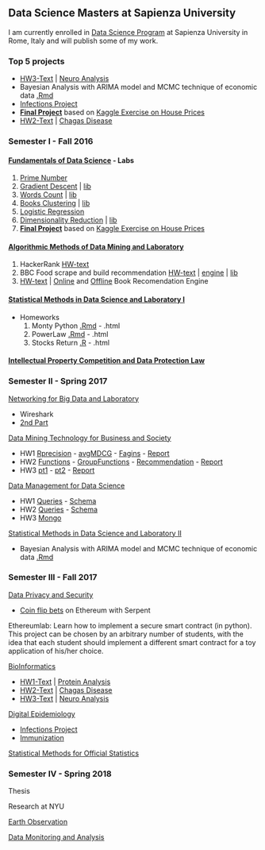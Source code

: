 ## Data Science Masters at Sapienza University 
I am currently enrolled in [Data Science Program](http://datascience.i3s.uniroma1.it) at Sapienza University in Rome, Italy and will publish some of my work.

### Top 5 projects
- [HW3-Text](https://github.com/0x3W/MSc-Data-Science/blob/master/Bio/HW-3.pdf) | [Neuro Analysis](https://github.com/0x3W/MSc-Data-Science/blob/master/Bio/HW3-Neural.pdf)
- Bayesian Analysis with ARIMA model and MCMC technique of economic data [.Rmd](https://github.com/0x3W/MSc-Data-Science/blob/master/SDS/Final.Rmd)
- [Infections Project](https://github.com/0x3W/MSc-Data-Science/blob/master/DE/1772953-HW1.ipynb)
- [**Final Project**](https://github.com/praeconium/MSc-Data-Science/blob/master/FDS/Kaggle.py) based on [Kaggle Exercise on House Prices](https://www.kaggle.com/c/house-prices-advanced-regression-techniques)
- [HW2-Text](https://github.com/0x3W/MSc-Data-Science/blob/master/Bio/HW-2.pdf) | [Chagas Disease](https://github.com/0x3W/MSc-Data-Science/blob/master/Bio/HW2-Chagas.pdf)



### Semester I - Fall 2016

#### [Fundamentals of Data Science](http://datascience.i3s.uniroma1.it/it/node/5742) - Labs
   1. [Prime Number](https://github.com/praeconium/MSc-Data-Science/blob/master/FDS/HW1-PrimeNumber.py)
   3. [Gradient Descent](https://github.com/praeconium/MSc-Data-Science/blob/master/FDS/HW3-GDrun.py) | [lib](https://github.com/praeconium/MSc-Data-Science/blob/master/FDS/HW3-GDlib.py)
   4. [Words Count](https://github.com/praeconium/MSc-Data-Science/blob/master/FDS/HW4-run.py) | [lib](https://github.com/praeconium/MSc-Data-Science/blob/master/FDS/HW4-lib.py)
   5. [Books Clustering](https://github.com/praeconium/MSc-Data-Science/blob/master/FDS/HW5-run.py)  | [lib](https://github.com/praeconium/MSc-Data-Science/blob/master/FDS/HW5-lib.py)
   6. [Logistic Regression](https://github.com/praeconium/MSc-Data-Science/blob/master/FDS/HW6-run.py)
   7. [Dimensionality Reduction](https://github.com/praeconium/MSc-Data-Science/blob/master/FDS/HW7-run.py) | [lib](https://github.com/praeconium/MSc-Data-Science/blob/master/FDS/HW7-run.py)
   8. [**Final Project**](https://github.com/praeconium/MSc-Data-Science/blob/master/FDS/Kaggle.py) based on [Kaggle Exercise on House Prices](https://www.kaggle.com/c/house-prices-advanced-regression-techniques)
  
#### [Algorithmic Methods of Data Mining and Laboratory](http://datascience.i3s.uniroma1.it/it/node/5597)
  1. HackerRank [HW-text](http://aris.me/contents/teaching/data-mining-ds-2016/homeworks/homework1.pdf)
  2. BBC Food scrape and build recommendation [HW-text](http://aris.me/contents/teaching/data-mining-ds-2016/homeworks/homework2.pdf) | [engine](https://github.com/0x3W/MSc-Data-Science/blob/master/ADM/HW2-main.py) | [lib](https://github.com/0x3W/MSc-Data-Science/blob/master/ADM/HW2-BBCfoodScrape)
  3. [HW-text](http://aris.me/contents/teaching/data-mining-ds-2016/homeworks/homework3.pdf) | [Online](https://github.com/0x3W/MSc-Data-Science/blob/master/ADM/CF-online.py) and [Offline](https://github.com/0x3W/MSc-Data-Science/blob/master/ADM/CF.py) Book Recomendation Engine
  
#### [Statistical Methods in Data Science and Laboratory I](http://datascience.i3s.uniroma1.it/it/node/5707)
  - Homeworks
    1. Monty Python [.Rmd](https://github.com/0x3W/MSc-Data-Science/blob/master/SDS/HW1.Rmd) - .html
    2. PowerLaw [.Rmd](https://github.com/0x3W/MSc-Data-Science/blob/master/SDS/HW2.Rmd) - .html
    3. Stocks Return [.R](https://github.com/0x3W/MSc-Data-Science/blob/master/SDS/HW3.R) - .html

#### [Intellectual Property Competition and Data Protection Law](http://datascience.i3s.uniroma1.it/it/node/5745)

### Semester II - Spring 2017

[Networking for Big Data and Laboratory](http://datascience.i3s.uniroma1.it/it/node/5604)

- Wireshark
- [2nd Part](https://github.com/0x3W/MSc-Data-Science/blob/master/NBD/DataCentreHW.py)

[Data Mining Technology for Business and Society](http://datascience.i3s.uniroma1.it/it/node/5608)

- HW1 [Rprecision](https://github.com/0x3W/MSc-Data-Science/blob/master/DMT/hw1-Rprecision.py) - [avgMDCG](https://github.com/0x3W/MSc-Data-Science/blob/master/DMT/hw1-avgMDCG.py) - [Fagins](https://github.com/0x3W/MSc-Data-Science/blob/master/DMT/hw1-fagins.py) - [Report](https://github.com/0x3W/MSc-Data-Science/blob/master/DMT/HW1-Report.pdf)
- HW2 [Functions](https://github.com/0x3W/MSc-Data-Science/blob/master/DMT/hw2-functions.py) - [GroupFunctions](https://github.com/0x3W/MSc-Data-Science/blob/master/DMT/hw2-groupFunction.py) - [Recommendation](https://github.com/0x3W/MSc-Data-Science/blob/master/DMT/hw2-recomSystem.py) - [Report](https://github.com/0x3W/MSc-Data-Science/blob/master/DMT/HW2-Report.pdf)
- HW3 [pt1](https://github.com/0x3W/MSc-Data-Science/blob/master/DMT/HW3-part1.py) - [pt2](https://github.com/0x3W/MSc-Data-Science/blob/master/DMT/HW3-part2.py) - [Report](https://github.com/0x3W/MSc-Data-Science/blob/master/DMT/HW3-Report.pdf)

[Data Management for Data Science](http://datascience.i3s.uniroma1.it/it/node/5619)

- HW1 [Queries](https://github.com/0x3W/MSc-Data-Science/blob/master/DM/HW1-Queries.sql) - [Schema](https://github.com/0x3W/MSc-Data-Science/blob/master/DM/HW1-Schema.sql)
- HW2 [Queries](https://github.com/0x3W/MSc-Data-Science/blob/master/DM/HW2-Queries.sql) - [Schema](https://github.com/0x3W/MSc-Data-Science/blob/master/DM/HW2-Schema.sql)
- HW3 [Mongo](https://github.com/0x3W/MSc-Data-Science/blob/master/DM/HW3-Mongo.py)

[Statistical Methods in Data Science and Laboratory II](http://datascience.i3s.uniroma1.it/it/node/5617)

- Bayesian Analysis with ARIMA model and MCMC technique of economic data [.Rmd](https://github.com/0x3W/MSc-Data-Science/blob/master/SDS/Final.Rmd)

### Semester III - Fall 2017

[Data Privacy and Security](http://datascience.i3s.uniroma1.it/it/node/5741)

- [Coin flip bets](https://github.com/0x3W/MSc-Data-Science/blob/master/DPS/FinalProjectGamble.py) on Ethereum with Serpent

Ethereumlab: Learn how to implement a secure smart contract (in python). This project can be chosen by an arbitrary number of students, with the idea that each student should implement a different smart contract for a toy application of his/her choice.

[BioInformatics](http://datascience.i3s.uniroma1.it/it/node/5743)

- [HW1-Text](https://github.com/0x3W/MSc-Data-Science/blob/master/Bio/HW-1.pdf) | [Protein Analysis](https://github.com/0x3W/MSc-Data-Science/blob/master/Bio/HW1-PPInteractions.pdf)
- [HW2-Text](https://github.com/0x3W/MSc-Data-Science/blob/master/Bio/HW-2.pdf) | [Chagas Disease](https://github.com/0x3W/MSc-Data-Science/blob/master/Bio/HW2-Chagas.pdf)
- [HW3-Text](https://github.com/0x3W/MSc-Data-Science/blob/master/Bio/HW-3.pdf) | [Neuro Analysis](https://github.com/0x3W/MSc-Data-Science/blob/master/Bio/HW3-Neural.pdf)

[Digital Epidemiology](http://datascience.i3s.uniroma1.it/it/node/5710)

- [Infections Project](https://github.com/0x3W/MSc-Data-Science/blob/master/DE/1772953-HW1.ipynb)
- [Immunization](https://github.com/0x3W/MSc-Data-Science/blob/master/DE/1772953hw2.ipynb)

[Statistical Methods for Official Statistics](http://datascience.i3s.uniroma1.it/it/node/5747)

### Semester IV - Spring 2018

Thesis

Research at NYU

[Earth Observation](http://datascience.i3s.uniroma1.it/it/node/5612)

[Data Monitoring and Analysis](http://datascience.i3s.uniroma1.it/it/node/5601)


